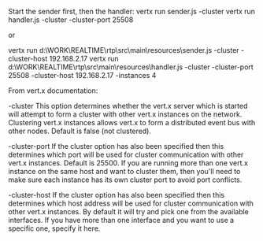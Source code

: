 Start the sender first, then the handler:
vertx run sender.js -cluster
vertx run handler.js -cluster -cluster-port 25508

or

vertx run d:\WORK\REALTIME\rtp\src\main\resources\sender.js -cluster -cluster-host 192.168.2.17
vertx run d:\WORK\REALTIME\rtp\src\main\resources\handler.js -cluster -cluster-port 25508 -cluster-host 192.168.2.17 -instances 4

From vert.x documentation:

-cluster This option determines whether the vert.x server which is started will attempt to form a cluster with other vert.x instances on the network. Clustering vert.x instances allows vert.x to form a distributed event bus with other nodes. Default is false (not clustered).

-cluster-port If the cluster option has also been specified then this determines which port will be used for cluster communication with other vert.x instances. Default is 25500. If you are running more than one vert.x instance on the same host and want to cluster them, then you'll need to make sure each instance has its own cluster port to avoid port conflicts.

-cluster-host If the cluster option has also been specified then this determines which host address will be used for cluster communication with other vert.x instances. By default it will try and pick one from the available interfaces. If you have more than one interface and you want to use a specific one, specify it here.



